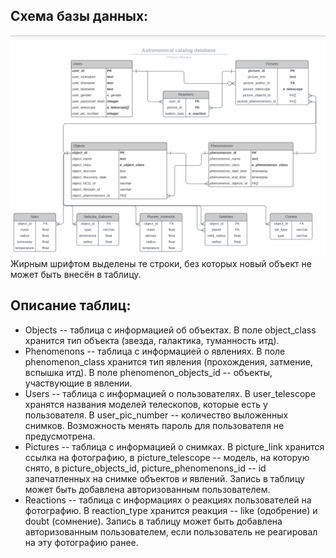 ## Схема базы данных:
![](https://github.com/mirachirkova/astro_catalog/raw/main/info/database_scheme.png)
Жирным шрифтом выделены те строки, без которых новый объект не может быть внесён в таблицу. 
## Описание таблиц:
  * Objects -- таблица с информацией об объектах. В поле object_class хранится тип объекта (звезда, галактика, туманность итд).
  * Phenomenons -- таблица с информацией о явлениях. В поле phenomenon_class хранится тип явления (прохождения, затмение, вспышка итд). В поле phenomenon_objects_id -- объекты, участвующие в явлении.
  * Users -- таблица с информацией о пользователях. В user_telescope хранятся названия моделей телескопов, которые есть у пользователя. В user_pic_number -- количество выложенных снимков. Возможность менять пароль для пользователя не предусмотрена.
  * Pictures -- таблица с информацией о снимках. В picture_link хранится ссылка на фотографию, в picture_telescope -- модель, на которую снято, в picture_objects_id, picture_phenomenons_id -- id запечатленных на снимке объектов и явлений. Запись в таблицу может быть добавлена авторизованным пользователем.
  * Reactions -- таблица с информациях о реакциях пользователей на фотографию. В reaction_type хранится реакция -- like (одобрение) и doubt (сомнение). Запись в таблицу может быть добавлена авторизованным пользователем, если пользователь не реагировал на эту фотографию ранее. 
